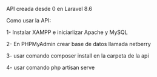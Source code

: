 API creada desde 0 en Laravel 8.6

Como usar la API:

1- Instalar XAMPP e iniciarlizar Apache y MySQL

2- En PHPMyAdmin crear base de datos llamada netberry

3- usar comando composer install en la carpeta de la api

4- usar comando php artisan serve
